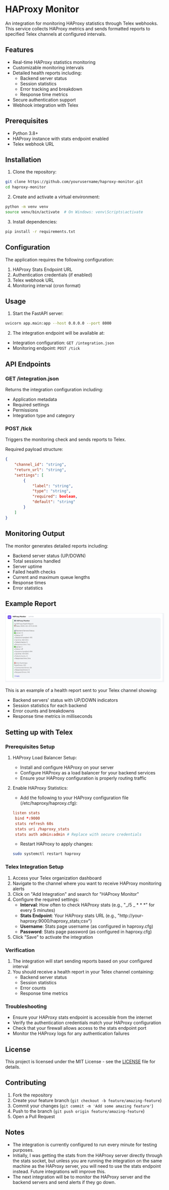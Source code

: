 # HAProxy Monitor

An integration for monitoring HAProxy statistics through Telex webhooks. This service collects HAProxy metrics and sends formatted reports to specified Telex channels at configured intervals.

## Features

- Real-time HAProxy statistics monitoring
- Customizable monitoring intervals
- Detailed health reports including:
  - Backend server status
  - Session statistics
  - Error tracking and breakdown
  - Response time metrics
- Secure authentication support
- Webhook integration with Telex

## Prerequisites

- Python 3.8+
- HAProxy instance with stats endpoint enabled
- Telex webhook URL

## Installation

1. Clone the repository:

```bash
git clone https://github.com/yourusername/haproxy-monitor.git
cd haproxy-monitor
```

2. Create and activate a virtual environment:

```bash
python -m venv venv
source venv/bin/activate  # On Windows: venv\Scripts\activate
```

3. Install dependencies:

```bash
pip install -r requirements.txt
```

## Configuration

The application requires the following configuration:

1. HAProxy Stats Endpoint URL
2. Authentication credentials (if enabled)
3. Telex webhook URL
4. Monitoring interval (cron format)

## Usage

1. Start the FastAPI server:

```bash
uvicorn app.main:app --host 0.0.0.0 --port 8000
```

2. The integration endpoint will be available at:

- Integration configuration: `GET /integration.json`
- Monitoring endpoint: `POST /tick`

## API Endpoints

### GET /integration.json

Returns the integration configuration including:

- Application metadata
- Required settings
- Permissions
- Integration type and category

### POST /tick

Triggers the monitoring check and sends reports to Telex.

Required payload structure:

```json
{
    "channel_id": "string",
    "return_url": "string",
    "settings": [
        {
            "label": "string",
            "type": "string",
            "required": boolean,
            "default": "string"
        }
    ]
}
```

## Monitoring Output

The monitor generates detailed reports including:

- Backend server status (UP/DOWN)
- Total sessions handled
- Server uptime
- Failed health checks
- Current and maximum queue lengths
- Response times
- Error statistics

## Example Report

![HAProxy Monitor Report](static/screenshot.png)

This is an example of a health report sent to your Telex channel showing:

- Backend servers' status with UP/DOWN indicators
- Session statistics for each backend
- Error counts and breakdowns
- Response time metrics in milliseconds

## Setting up with Telex

### Prerequisites Setup

1. HAProxy Load Balancer Setup:

   - Install and configure HAProxy on your server
   - Configure HAProxy as a load balancer for your backend services
   - Ensure your HAProxy configuration is properly routing traffic

2. Enable HAProxy Statistics:
   - Add the following to your HAProxy configuration file (/etc/haproxy/haproxy.cfg):
   ```conf
   listen stats
    bind *:9000
    stats refresh 60s
    stats uri /haproxy_stats
    stats auth admin:admin # Replace with secure credentials
   ```
   - Restart HAProxy to apply changes:
   ```bash
   sudo systemctl restart haproxy
   ```

### Telex Integration Setup

1. Access your Telex organization dashboard
2. Navigate to the channel where you want to receive HAProxy monitoring alerts
3. Click on "Add Integration" and search for "HAProxy Monitor"
4. Configure the required settings:
   - **Interval**: How often to check HAProxy stats (e.g., "_/5 _ \* \* \*" for every 5 minutes)
   - **Stats Endpoint**: Your HAProxy stats URL (e.g., "http://your-haproxy:9000/haproxy_stats;csv")
   - **Username**: Stats page username (as configured in haproxy.cfg)
   - **Password**: Stats page password (as configured in haproxy.cfg)
5. Click "Save" to activate the integration

### Verification

1. The integration will start sending reports based on your configured interval
2. You should receive a health report in your Telex channel containing:
   - Backend server status
   - Session statistics
   - Error counts
   - Response time metrics

### Troubleshooting

- Ensure your HAProxy stats endpoint is accessible from the internet
- Verify the authentication credentials match your HAProxy configuration
- Check that your firewall allows access to the stats endpoint port
- Monitor the HAProxy logs for any authentication failures

## License

This project is licensed under the MIT License - see the [LICENSE](LICENSE) file for details.

## Contributing

1. Fork the repository
2. Create your feature branch (`git checkout -b feature/amazing-feature`)
3. Commit your changes (`git commit -m 'Add some amazing feature'`)
4. Push to the branch (`git push origin feature/amazing-feature`)
5. Open a Pull Request

## Notes

- The integration is currently configured to run every minute for testing purposes.
- Initially, I was getting the stats from the HAProxy server directly through the stats socket, but unless you are running the integration on the same machine as the HAProxy server, you will need to use the stats endpoint instead. Future integrations will improve this.
- The next integration will be to monitor the HAProxy server and the backend servers and send alerts if they go down.
